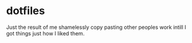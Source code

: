 # dotfiles

Just the result of me shamelessly copy pasting other peoples work intill I got things just how I liked them.
